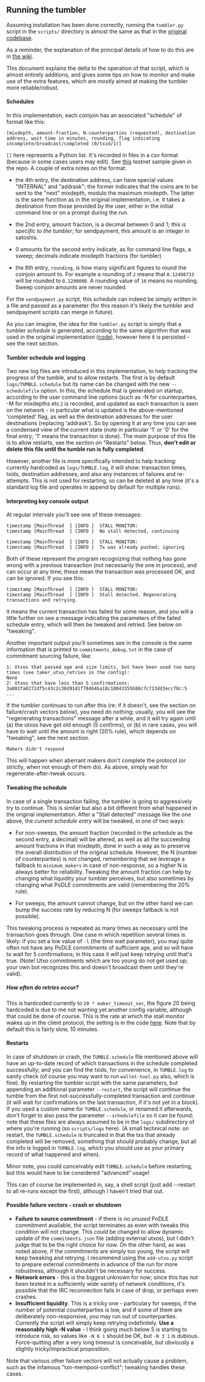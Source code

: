 ## Running the tumbler

Assuming installation has been done correctly, running the `tumbler.py` script in the `scripts/` directory is almost the same as that in the [original codebase](https://github.com/Joinmarket-Org/joinmarket).

As a reminder, the explanation of the principal details of how to do this are in [the wiki](https://github.com/JoinMarket-Org/joinmarket/wiki/Step-by-step-running-the-tumbler).

This document explains the delta to the operation of that script, which is almost entirely additions, and gives some tips on how to monitor and make use of the extra features, which are *mostly* aimed at making the tumbler more reliable/robust.

#### Schedules

In this implementation, each coinjoin has an associated "schedule" of format like this:

```
[mixdepth, amount-fraction, N-counterparties (requested), destination address, wait time in minutes, rounding, flag indicating incomplete/broadcast/completed (0/txid/1)]
```

`[]` here represents a Python list. It's recorded in files in a csv format (because in some cases users may edit). See [this](https://github.com/AdamISZ/joinmarket-clientserver/blob/master/scripts/sample-schedule-for-testnet) testnet sample given in the repo. A couple of extra notes on the format:

* the 4th entry, the destination address, can have special values "INTERNAL" and "addrask"; the former indicates that the coins are to be sent to the "next" mixdepth, modulo the maximum mixdepth. The latter is the same function as in the original implementation, i.e. it takes a destination from those provided by the user, either in the initial command line or on a prompt during the run.

* the 2nd entry, amount fraction, is a decimal between 0 and 1; *this is specific to the tumbler*; for sendpayment, this amount is an integer in satoshis.

* 0 amounts for the second entry indicate, as for command line flags, a sweep; decimals indicate mixdepth fractions (for tumbler)

* the 6th entry, `rounding`, is how many significant figures to round the coinjoin amount to. For example a rounding of `2` means that `0.12498733` will be rounded to `0.1200000`. A rounding value of `16` means no rounding. Sweep coinjoin amounts are never rounded.

For the `sendpayment.py` script, this schedule can indeed be simply written in a file and passed as a parameter (for this reason it's likely the tumbler and sendpayment scripts can merge in future).

As you can imagine, the idea for the `tumbler.py` script is simply that a tumbler *schedule* is generated, according to the same algorithm that was used in the original implementation ([code](https://github.com/AdamISZ/joinmarket-clientserver/blob/master/jmclient/jmclient/schedule.py#L61-L133)), however here it is persisted - see the next section.

#### Tumbler schedule and logging

Two new log files are introduced in this implementation, to help tracking the progress of the tumble, and to allow restarts. The first is by default `logs/TUMBLE.schedule` but its name can be changed with the new `--schedulefile` option. In this, the schedule that is generated on startup, according to the user command line options (such as -N for counterparties, -M for mixdepths etc.) is recorded, and updated as each transaction is seen on the network - in particular what is updated is the above-mentioned 'completed' flag, as well as the destination addresses for the user destinations (replacing 'addrask'). So by opening it at any time you can see a condensed view of the current state (note in particular '1' or '0' for the final entry; '1' means the transaction is done). The *main* purpose of this file is to allow restarts, see the section on "Restarts" below. Thus, **don't edit or delete this file until the tumble run is fully completed**.

However, another file is more specifically intended to help tracking: currently hardcoded as `logs/TUMBLE.log`, it will show: transaction times, txids, destination addresses, and also any instances of failures and re-attempts. This is not used for restarting, so can be deleted at any time (it's a standard log file and operates in append by default for multiple runs).


#### Interpreting key console output

At regular intervals you'll see one of these messages:

```
timestamp [MainThread  ] [INFO ]  STALL MONITOR:
timestamp [MainThread  ] [INFO ]  No stall detected, continuing
```

```
timestamp [MainThread  ] [INFO ]  STALL MONITOR:
timestamp [MainThread  ] [INFO ]  Tx was already pushed; ignoring
```

Both of these represent the program recognizing that nothing has gone wrong with a previous transaction (not necessarily the one in process), and can occur at any time; these mean the transaction was processed OK, and can be ignored. If you see this:

```
timestamp [MainThread  ] [INFO ]  STALL MONITOR:
timestamp [MainThread  ] [INFO ]  Stall detected. Regenerating transactions and retrying.
```

it means the current transaction has failed for some reason, and you will a little further on see a message indicating the parameters of the failed schedule entry, which will then be tweaked and retried. See below on "tweaking".

Another important output you'll sometimes see in the console is the same information that is printed to `commitments_debug.txt` in the case of commitment sourcing failure, like:

```
1: Utxos that passed age and size limits, but have been used too many times (see taker_utxo_retries in the config):
None
2: Utxos that have less than 5 confirmations:
3a001fa0272df5c43c2c38d91d1f784b4ba18c18043355b88c7c713dd3ecc78c:5
...
```

If the tumbler continues to run after this (re: if it doesn't, see the section on failure/crash vectors below), you need do nothing; usually, you will see the "regenerating transactions" message after a while, and it will try again until (a) the utxos have got old enough (5 confirms), or (b) in rare cases, you will have to wait until the amount is right (20% rule), which depends on "tweaking", see the next section.

```
Makers didn't respond
```
This will happen when aberrant makers don't complete the protocol (or strictly, when not enough of them do). As above, simply wait for regenerate-after-tweak occurs.

#### Tweaking the schedule

In case of a single transaction failing, the tumbler is going to aggressively try to continue. This is similar but also a bit different from what happened in the original implementation. After a "Stall detected" message like the one above, the *current schedule entry* will be tweaked, in one of two ways:

* For non-sweeps, the amount fraction (recorded in the schedule as the second entry, a decimal) will be altered, as well as all the succeeding amount fractions in that mixdepth, done in such a way as to preserve the overall distribution of the original schedule. However, the N (number of counterparties) is *not* changed, remembering that we leverage a fallback to `minimum_makers` in case of non-response, so a higher N is always better for reliability. Tweaking the amount fraction can help by changing what liquidity your tumbler perceives, but also sometimes by changing what PoDLE commitments are valid (remembering the 20% rule).

* For sweeps, the amount cannot change, but on the other hand we can bump the success rate by reducing N (for sweeps fallback is not possible).

This tweaking process is repeated as many times as necessary until the transaction goes through. One case in which repetition several times is likely: if you set a low value of `-l` (the time wait parameter), you may quite often not have any PoDLE commitments of sufficient age, and so will have to wait for 5 confirmations; in this case it will just keep retrying until that's true. (Note! Utxo commitments which are too young do not get used up; your own bot recognizes this and doesn't broadcast them until they're valid).

##### How often do retries occur?

This is hardcoded currently to `20 * maker_timeout_sec`, the figure 20 being hardcoded is due to me not wanting yet another config variable, although that could be done of course. This is the rate at which the stall monitor wakes up in the client protocol, the setting is in the code [here](https://github.com/AdamISZ/joinmarket-clientserver/blob/master/jmclient/jmclient/client_protocol.py#L87). Note that by default this is fairly slow, 10 minutes.

#### Restarts

In case of shutdown or crash, the `TUMBLE.schedule` file mentioned above will have an up-to-date record of which transactions in the schedule completed successfully; and you can find the txids, for convenience, in `TUMBLE.log` to sanity check (of course you may want to run `wallet-tool.py` also, which is fine). By restarting the tumbler script with the same parameters, but appending an additional parameter `--restart`, the script will continue the tumble from the first not-successfully-completed transaction and continue (it will wait for confirmations on the last transaction, if it's not yet in a block). If you used a custom name for `TUMBLE.schedule`, or renamed it afterwards, don't forget to also pass the parameter `--schedulefile` so it can be found; note that these files are always assumed to be in the `logs/` subdirectory of where you're running (so `scripts/logs` here). (A small technical note: on restart, the `TUMBLE.schedule` is truncated in that the txs that already completed will be removed, something that should probably change, but all the info is logged in `TUMBLE.log`, which you should use as your primary record of what happened and when).

Minor note, you could conceivably edit `TUMBLE.schedule` before restarting, but this would have to be considered "advanced" usage!

This can of course be implemented in, say, a shell script (just add --restart to all re-runs except the first), although I haven't tried that out.

#### Possible failure vectors - crash or shutdown

* **Failure to source commitment** - if there is no *unused* PoDLE commitment available, the script terminates as even with tweaks this condition will not change. This *could* be changed to allow dynamic update of the `commitments.json` file (adding external utxos), but I didn't judge that to be the right choice for now. On the other hand, as was noted above, if the commitments are simply too young, the script will keep tweaking and retrying. I recommend using the `add-utxo.py` script to prepare external commitments in advance of the run for more robustness, although it shouldn't be necessary for success.
* **Network errors** - this is the biggest unknown for now; since this has not been tested in a sufficiently wide variety of network conditions, it's possible that the IRC reconnection fails in case of drop, or perhaps even crashes.
* **Insufficient liquidity**. This is a tricky one - particulary for sweeps, if the number of potential counterparties is low, and if some of them are deliberately non-responsive, you may run out of counterparties. Currently the script will simply keep retrying indefinitely. **Use a reasonably high -N value** - I think going much below 5 is starting to introduce risk, so values like `-N 6 1` should be OK, but `-N 3 1` is dubious. Force-quitting after a very long timeout is conceivable, but obviously a slightly tricky/impractical proposition.

Note that various other failure vectors will not actually cause a problem, such as the infamous "txn-mempool-conflict"; tweaking handles these cases.

